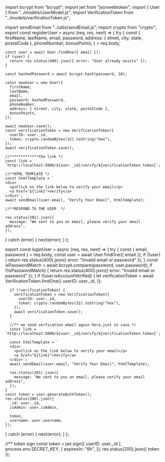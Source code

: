 import bcrypt from "bcrypt";
import jwt from "jsonwebtoken";
import { User } from "../models/UserModel.js";
import VerificationToken from "../models/verificationToken.js";

import sendEmail from "../utils/sendEmail.js";
import crypto from "crypto";
export const registerUser = async (req, res, next) => {
try {
const {
firstName,
lastName,
email,
password,
address: { street, city, state, postalCode },
phoneNumber,
bonusPoints,
} = req.body;

    const user = await User.findOne({ email });
    if (user) {
      return res.status(400).json({ error: "User already exists" });
    }

    const hashedPassword = await bcrypt.hash(password, 10);

    const newUser = new User({
      firstName,
      lastName,
      email,
      password: hashedPassword,
      phoneNumber,
      address: { street, city, state, postalCode },
      bonusPoints,
    });

    await newUser.save();
    const verificationToken = new VerificationToken({
      userID: user._id,
      token: crypto.randomBytes(32).toString("hex"),
    });
    await verificationToken.save();

    //*************the link */
    const link = `http://localhost:5000/${user._id}/verify/${verificationToken.token}`;

    //**HTML TEMPLATE */
    const htmlTemplate = `
    <div>
      <p>Click on the link below to verify your email</p>
      <a href="${link}">Verify</a>
    </div>`;
    await sendEmail(user.email, "Verify Your Email", htmlTemplate);

    //**RESPOND TO THE USER  */

    res.status(201).json({
      message: "We sent to you an email, please verify your email address",
    });

} catch (error) {
next(error);
}
};

export const loginUser = async (req, res, next) => {
try {
const { email, password } = req.body;
const user = await User.findOne({ email });
if (!user) {
return res.status(400).json({ error: "Invalid email or password" });
}
const isPasswordMatch = await bcrypt.compare(password, user.password);
if (!isPasswordMatch) {
return res.status(400).json({ error: "Invalid email or password" });
}
if (!user.isAccountVerified) {
let verificationToken = await VerificationToken.findOne({
userID: user.\_id,
});

      if (!verificationToken) {
        verificationToken = new VerificationToken({
          userID: user._id,
          token: crypto.randomBytes(32).toString("hex"),
        });
        await verificationToken.save();
      }

      //** we send verfication email again here,just in case */
      const link = `http://localhost:5000/${user._id}/verify/${verificationToken.token}`;

      const htmlTemplate = `
      <div>
        <p>Click on the link below to verify your email</p>
        <a href="${link}">Verify</a>
      </div>`;
      await sendEmail(user.email, "Verify Your Email", htmlTemplate);

      res.status(201).json({
        message: "We sent to you an email, please verify your email address",
      });
    }
    const token = user.generateAuthToken();
    res.status(200).json({
      _id: user._id,
      isAdmin: user.isAdmin,

      token,
      username: user.username,
    });

} catch (error) {
next(error);
}
};

//\*\* token sign
const token = jwt.sign({ userID: user.\_id }, process.env.SECRET_KEY, {
expiresIn: "6h",
});
res.status(200).json({ token });
